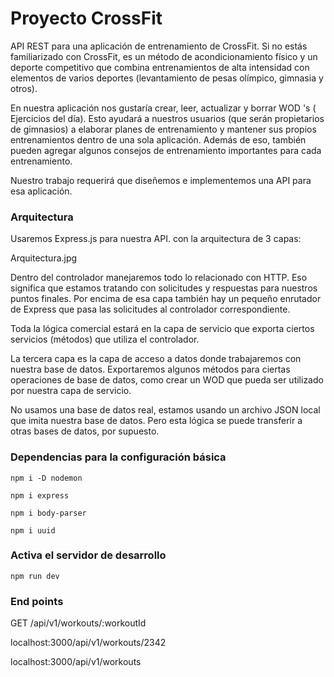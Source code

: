 # Proyecto CrossFit
API REST para una aplicación de entrenamiento de CrossFit. Si no estás familiarizado con CrossFit, es un método de acondicionamiento físico y un deporte competitivo que combina entrenamientos de alta intensidad con elementos de varios deportes (levantamiento de pesas olímpico, gimnasia y otros).

En nuestra aplicación nos gustaría crear, leer, actualizar y borrar WOD 's ( Ejercicios del día). Esto ayudará a nuestros usuarios (que serán propietarios de gimnasios) a elaborar planes de entrenamiento y mantener sus propios entrenamientos dentro de una sola aplicación. Además de eso, también pueden agregar algunos consejos de entrenamiento importantes para cada entrenamiento.

Nuestro trabajo requerirá que diseñemos e implementemos una API para esa aplicación.

### Arquitectura
Usaremos Express.js para nuestra API. con la arquitectura de 3 capas:

Arquitectura.jpg

Dentro del controlador manejaremos todo lo relacionado con HTTP. Eso significa que estamos tratando con solicitudes y respuestas para nuestros puntos finales. Por encima de esa capa también hay un pequeño enrutador de Express que pasa las solicitudes al controlador correspondiente.

Toda la lógica comercial estará en la capa de servicio que exporta ciertos servicios (métodos) que utiliza el controlador.

La tercera capa es la capa de acceso a datos donde trabajaremos con nuestra base de datos. Exportaremos algunos métodos para ciertas operaciones de base de datos, como crear un WOD que pueda ser utilizado por nuestra capa de servicio.

No usamos una base de datos real, estamos usando un archivo JSON local que imita nuestra base de datos. Pero esta lógica se puede transferir a otras bases de datos, por supuesto.

### Dependencias para la configuración básica
```npm i -D nodemon```

```npm i express```

```npm i body-parser```

```npm i uuid```

### Activa el servidor de desarrollo
```npm run dev```

### End points

GET /api/v1/workouts/:workoutId 

localhost:3000/api/v1/workouts/2342

localhost:3000/api/v1/workouts